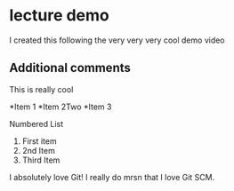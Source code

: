 # lecture demo
I created this following the very very very cool demo video

## Additional comments

This is really cool

*Item 1 
*Item 2Two
*Item 3

Numbered List

1. First item
2. 2nd Item
3. Third Item

I absolutely love Git!
I really do mrsn that I love Git SCM.
